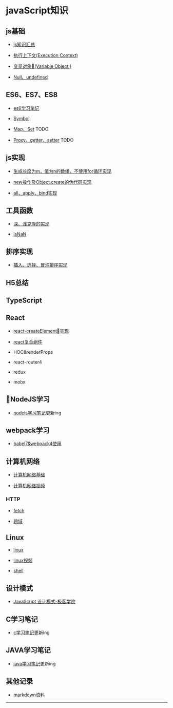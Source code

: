 # javaScript知识

## js基础

* [js知识汇总](jsBase/baseAll/index.md)

* [执行上下文(Execution Context)](src/context/index.md)

* [变量对象(Variable Object )](jsBase/variableObject/index.md)

* [Null、undefined](jsBase/nullUndefined)

## ES6、ES7、ES8

* [es6学习笔记](https://github.com/FearlessMa/ES6-Notes)

* [Symbol]()

* [Map、Set]() TODO

* [Proxy、getter、setter]() TODO

## js实现

* [生成长度为m，值为n的数组，不使用for循环实现](src/createArray/index.md)

* [new操作及Object.create的伪代码实现](src/newFunction/index.md)

* [all、apply、bind实现](src/callApplyBind/index.md)

## 工具函数

* [深、浅克隆的实现](utils/cloneDeep/index.md)

* [isNaN](utils/isNaN)

## 排序实现

* [插入、选择、冒泡排序实现](sort/index.md)

## H5总结

## TypeScript


## React

* [react-createElement实现](https://github.com/FearlessMa/imitate-react)

* [react复合组件](https://github.com/FearlessMa/Babel7-Webpack4)

* HOC&renderProps

* react-router4

* redux

* mobx


## NodeJS学习

* [nodejs学习笔记](https://github.com/FearlessMa/learn-Nodejs)更新ing

## webpack学习

* [babel7&webpack4使用](https://github.com/FearlessMa/Babel7-Webpack4)

## 计算机网络

* [计算机网络基础](https://github.com/Snailclimb/JavaGuide/blob/master/%E8%AE%A1%E7%AE%97%E6%9C%BA%E7%BD%91%E7%BB%9C%E4%B8%8E%E6%95%B0%E6%8D%AE%E9%80%9A%E4%BF%A1/%E8%AE%A1%E7%AE%97%E6%9C%BA%E7%BD%91%E7%BB%9C.md)

* [计算机网络视频](https://edu.aliyun.com/lesson_152_1896?spm=5176.10731542.0.0.ScMj6k#_1896)

### HTTP

* [fetch](https://segmentfault.com/a/1190000017562966)

* [跨域](https://segmentfault.com/a/1190000017562966)


## Linux

* [linux](https://github.com/Snailclimb/JavaGuide/blob/master/%E6%93%8D%E4%BD%9C%E7%B3%BB%E7%BB%9F/%E5%90%8E%E7%AB%AF%E7%A8%8B%E5%BA%8F%E5%91%98%E5%BF%85%E5%A4%87%E7%9A%84Linux%E5%9F%BA%E7%A1%80%E7%9F%A5%E8%AF%86.md)

* [linux视频](https://edu.aliyun.com/lesson_85_1219?spm=5176.10731542.0.0.hAiDZ6#_1219)

* [shell](https://github.com/Snailclimb/JavaGuide/blob/master/%E6%93%8D%E4%BD%9C%E7%B3%BB%E7%BB%9F/Shell.md)

## 设计模式

* [JavaScript 设计模式-极客学院](http://wiki.jikexueyuan.com/project/javascript-design-patterns/constructor-mode.html)

## C学习笔记

* [c学习笔记](https://github.com/FearlessMa/C-language-Note)更新ing


## JAVA学习笔记

* [java学习笔记](https://github.com/FearlessMa/Learn-Java)更新ing


## 其他记录

* [markdown资料](https://shd101wyy.github.io/markdown-preview-enhanced/#/zh-cn/markdown-basics)

---